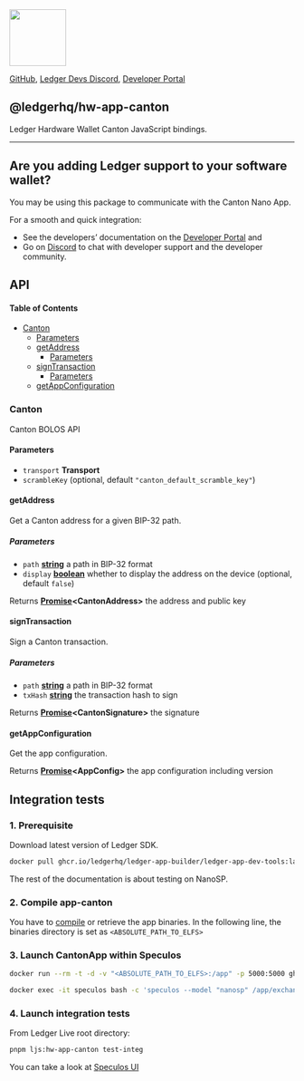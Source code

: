 <img src="https://user-images.githubusercontent.com/4631227/191834116-59cf590e-25cc-4956-ae5c-812ea464f324.png" height="100" />

[GitHub](https://github.com/LedgerHQ/ledger-live/),
[Ledger Devs Discord](https://developers.ledger.com/discord-pro),
[Developer Portal](https://developers.ledger.com/)

## @ledgerhq/hw-app-canton

Ledger Hardware Wallet Canton JavaScript bindings.

***

## Are you adding Ledger support to your software wallet?

You may be using this package to communicate with the Canton Nano App.

For a smooth and quick integration:

*   See the developers’ documentation on the [Developer Portal](https://developers.ledger.com/docs/transport/overview/) and
*   Go on [Discord](https://developers.ledger.com/discord-pro/) to chat with developer support and the developer community.

## API

<!-- Generated by documentation.js. Update this documentation by updating the source code. -->

#### Table of Contents

*   [Canton](#canton)
    *   [Parameters](#parameters)
    *   [getAddress](#getaddress)
        *   [Parameters](#parameters-1)
    *   [signTransaction](#signtransaction)
        *   [Parameters](#parameters-2)
    *   [getAppConfiguration](#getappconfiguration)

### Canton

Canton BOLOS API

#### Parameters

*   `transport` **Transport**&#x20;
*   `scrambleKey`   (optional, default `"canton_default_scramble_key"`)

#### getAddress

Get a Canton address for a given BIP-32 path.

##### Parameters

*   `path` **[string](https://developer.mozilla.org/docs/Web/JavaScript/Reference/Global_Objects/String)** a path in BIP-32 format
*   `display` **[boolean](https://developer.mozilla.org/docs/Web/JavaScript/Reference/Global_Objects/Boolean)** whether to display the address on the device (optional, default `false`)

Returns **[Promise](https://developer.mozilla.org/docs/Web/JavaScript/Reference/Global_Objects/Promise)\<CantonAddress>** the address and public key

#### signTransaction

Sign a Canton transaction.

##### Parameters

*   `path` **[string](https://developer.mozilla.org/docs/Web/JavaScript/Reference/Global_Objects/String)** a path in BIP-32 format
*   `txHash` **[string](https://developer.mozilla.org/docs/Web/JavaScript/Reference/Global_Objects/String)** the transaction hash to sign

Returns **[Promise](https://developer.mozilla.org/docs/Web/JavaScript/Reference/Global_Objects/Promise)\<CantonSignature>** the signature

#### getAppConfiguration

Get the app configuration.

Returns **[Promise](https://developer.mozilla.org/docs/Web/JavaScript/Reference/Global_Objects/Promise)\<AppConfig>** the app configuration including version

## Integration tests

### 1. Prerequisite

Download latest version of Ledger SDK.

```sh
docker pull ghcr.io/ledgerhq/ledger-app-builder/ledger-app-dev-tools:latest
```

The rest of the documentation is about testing on NanoSP.

### 2. Compile app-canton

You have to [compile](https://github.com/ledgerhq/app-canton) or retrieve the app binaries. In the following line, the binaries directory is set as `<ABSOLUTE_PATH_TO_ELFS>`

### 3. Launch CantonApp within Speculos

```sh
docker run --rm -t -d -v "<ABSOLUTE_PATH_TO_ELFS>:/app" -p 5000:5000 ghcr.io/ledgerhq/ledger-app-builder/ledger-app-dev-tools:latest

docker exec -it speculos bash -c 'speculos --model "nanosp" /app/exchange_nanosp.elf -l /app/ethereum_nanosp.elf --display headless'
```

### 4. Launch integration tests

From Ledger Live root directory:

```sh
pnpm ljs:hw-app-canton test-integ
```

You can take a look at [Speculos UI](http://127.0.0.1:5000/)
